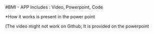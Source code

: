 #BMI - APP 
Includes : Video, Powerpoint, Code

*How it works is present in the power point 

(The video might not work on Github; It is provided on the powerpoint
